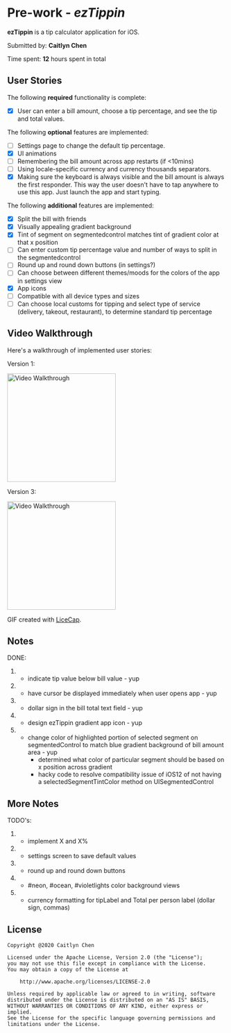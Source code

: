 # Pre-work - *ezTippin*

**ezTippin** is a tip calculator application for iOS.

Submitted by: **Caitlyn Chen**

Time spent: **12** hours spent in total

## User Stories

The following **required** functionality is complete:

* [X] User can enter a bill amount, choose a tip percentage, and see the tip and total values.

The following **optional** features are implemented:
* [ ] Settings page to change the default tip percentage.
* [X] UI animations
* [ ] Remembering the bill amount across app restarts (if <10mins)
* [ ] Using locale-specific currency and currency thousands separators.
* [X] Making sure the keyboard is always visible and the bill amount is always the first responder. This way the user doesn't have to tap anywhere to use this app. Just launch the app and start typing.

The following **additional** features are implemented:

- [X] Split the bill with friends
- [X] Visually appealing gradient background
- [X] Tint of segment on segmentedcontrol matches tint of gradient color at that x position
- [ ] Can enter custom tip percentage value and number of ways to split in the segmentedcontrol
- [ ] Round up and round down buttons (in settings?)
- [ ] Can choose between different themes/moods for the colors of the app in settings view
- [X] App icons
- [ ] Compatible with all device types and sizes
- [ ] Can choose local customs for tipping and select type of service (delivery, takeout, restaurant), to determine standard tip percentage

## Video Walkthrough 

Here's a walkthrough of implemented user stories:

Version 1:



<img src='http://g.recordit.co/qhC1mSoNlH.gif' title='Video Walkthrough' width='250' alt='Video Walkthrough' /> 

Version 3:



<img src='http://g.recordit.co/lEIIJqeXeT.gif' title='Video Walkthrough' width='250' alt='Video Walkthrough' /> 

GIF created with [LiceCap](http://www.cockos.com/licecap/).

## Notes

DONE:
1) - indicate tip value below bill value - yup
2) - have cursor be displayed immediately when user opens app - yup
3) - dollar sign in the bill total text field - yup
4) - design ezTippin gradient app icon - yup
5) - change color of highlighted portion of selected segment on segmentedControl to match blue gradient background of bill amount area - yup
        - determined what color of particular segment should be based on x position across gradient
        - hacky code to resolve compatibility issue of iOS12 of not having a selectedSegmentTintColor method on                        UISegmentedControl

## More Notes

TODO's:
1) - implement X and X%
2) - settings screen to save default values
3) - round up and round down buttons
4) - #neon, #ocean, #violetlights color background views
5) - currency formatting for tipLabel and Total per person label (dollar sign, commas)

## License

    Copyright @2020 Caitlyn Chen

    Licensed under the Apache License, Version 2.0 (the "License");
    you may not use this file except in compliance with the License.
    You may obtain a copy of the License at

        http://www.apache.org/licenses/LICENSE-2.0

    Unless required by applicable law or agreed to in writing, software
    distributed under the License is distributed on an "AS IS" BASIS,
    WITHOUT WARRANTIES OR CONDITIONS OF ANY KIND, either express or implied.
    See the License for the specific language governing permissions and
    limitations under the License.
